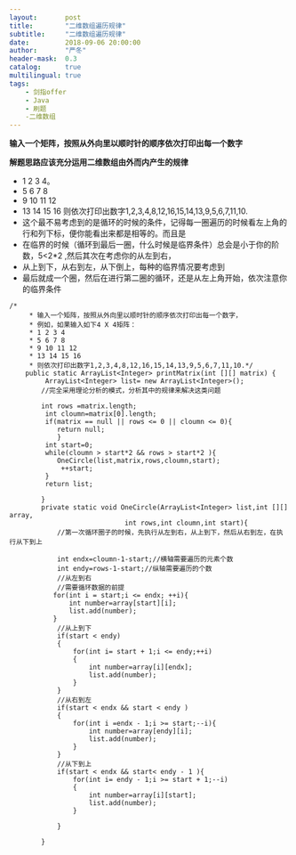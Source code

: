 ```yaml
---
layout:       post
title:        "二维数组遍历规律"
subtitle:     "二维数组遍历规律"
date:         2018-09-06 20:00:00
author:       "严冬"
header-mask:  0.3
catalog:      true
multilingual: true
tags:
    - 剑指offer
    - Java
    - 刷题
	-二维数组
---
```


**输入一个矩阵，按照从外向里以顺时针的顺序依次打印出每一个数字**
	
**解题思路应该充分运用二维数组由外而内产生的规律**
  * 1 2 3 4。
  * 5 6 7 8
  * 9 10 11 12
  * 13 14 15 16 则依次打印出数字1,2,3,4,8,12,16,15,14,13,9,5,6,7,11,10.
  * 这个最不易考虑到的是循环的时候的条件，记得每一圈遍历的时候看左上角的行和列下标，便你能看出来都是相等的。而且是
  * 在临界的时候（循环到最后一圈，什么时候是临界条件）总会是小于你的阶数，5<2*2 ,然后其次在考虑你的从左到右，
  * 从上到下，从右到左，从下倒上，每种的临界情况要考虑到
  * 最后就成一个圈，然后在进行第二圈的循环，还是从左上角开始，依次注意你的临界条件

```
/*
	 * 输入一个矩阵，按照从外向里以顺时针的顺序依次打印出每一个数字，
	 * 例如，如果输入如下4 X 4矩阵： 
	 * 1 2 3 4 
	 * 5 6 7 8 
	 * 9 10 11 12 
	 * 13 14 15 16 
	 * 则依次打印出数字1,2,3,4,8,12,16,15,14,13,9,5,6,7,11,10.*/
	public static ArrayList<Integer> printMatrix(int [][] matrix) {
		 ArrayList<Integer> list= new ArrayList<Integer>();
		//完全采用理论分析的模式，分析其中的规律来解决这类问题
		 
        int rows =matrix.length;
		 int cloumn=matrix[0].length;
		 if(matrix == null || rows <= 0 || cloumn <= 0){
		    return null;
	        }
		 int start=0;
		 while(cloumn > start*2 && rows > start*2 ){
			OneCircle(list,matrix,rows,cloumn,start);
			 ++start;
		 }
		 return list;
	       
	    }
		private static void OneCircle(ArrayList<Integer> list,int [][] array,
                             int rows,int cloumn,int start){
			//第一次循环圈子的时候，先执行从左到右，从上到下，然后从右到左，在执行从下到上
			
			int endx=cloumn-1-start;//横轴需要遍历的元素个数
			int endy=rows-1-start;//纵轴需要遍历的个数
			//从左到右
			//需要循环数据的前提
           for(int i = start;i <= endx; ++i){
               int number=array[start][i];
               list.add(number);
           }	
			//从上到下
			if(start < endy)
			{
				for(int i= start + 1;i <= endy;++i)
				{
					int number=array[i][endx];
					list.add(number);
				}
			}
			//从右到左
			if(start < endx && start < endy )
			{
				for(int i =endx - 1;i >= start;--i){
					int number=array[endy][i];
					list.add(number);
				}
			}
			//从下到上
			if(start < endx && start< endy - 1 ){
				for(int i= endy - 1;i >= start + 1;--i)
				{
					int number=array[i][start];
					list.add(number);
				}
				
			}
		
		}

```

